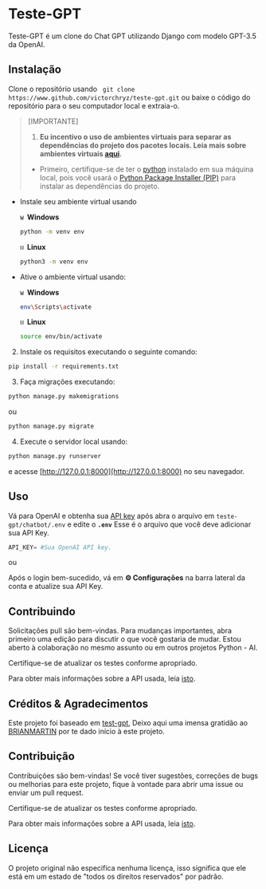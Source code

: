 # Teste-GPT

Teste-GPT é um clone do Chat GPT utilizando Django com modelo GPT-3.5 da OpenAI.

## Instalação
Clone o repositório usando ``` git clone https://www.github.com/victorchryz/teste-gpt.git``` ou baixe o código do repositório para o seu computador local e extraia-o.
> [IMPORTANTE]
> 1. **Eu incentivo o uso de ambientes virtuais para separar as dependências do projeto dos pacotes locais. Leia mais sobre ambientes virtuais [aqui](https://www.freecodecamp.org/news/how-to-setup-virtual-environments-in-python/).**
>  - Primeiro, certifique-se de ter o [python](https://www.python.org/) instalado em sua máquina local, pois você usará o [Python Package Installer (PIP)](https://pypi.org/project/pip/) para instalar as dependências do projeto.
   - Instale seu ambiente virtual usando
    
       <code><img width="10" src="https://user-images.githubusercontent.com/25181517/186884150-05e9ff6d-340e-4802-9533-2c3f02363ee3.png" alt="Windows" title="Windows"/></code> **Windows**
       
        ```bash
        python -m venv env  
        ```
        <code><img width="10" src="https://user-images.githubusercontent.com/25181517/186884153-99edc188-e4aa-4c84-91b0-e2df260ebc33.png" alt="Ubuntu" title="Ubuntu"/></code> **Linux**

        ```bash
        python3 -m venv env
        ```
- Ative o ambiente virtual usando:
       
     <code><img width="10" src="https://user-images.githubusercontent.com/25181517/186884150-05e9ff6d-340e-4802-9533-2c3f02363ee3.png" alt="Windows" title="Windows"/></code> **Windows**

     ```bash
     env\Scripts\activate
     ```
     <code><img width="10" src="https://user-images.githubusercontent.com/25181517/186884153-99edc188-e4aa-4c84-91b0-e2df260ebc33.png" alt="Ubuntu" title="Ubuntu"/></code> **Linux**
     
     ```bash
     source env/bin/activate
     ```
2.  Instale os requisitos executando o seguinte comando:

```bash
pip install -r requirements.txt
```

3.  Faça migrações executando:
```bash
python manage.py makemigrations
```

ou

```bash
python manage.py migrate
```

4. Execute o servidor local usando:

```bash
python manage.py runserver
```
e acesse [http://127.0.0.1:8000](http://127.0.0.1:8000) no seu navegador.
 
## Uso
Vá para OpenAI e obtenha sua [API key](https://platform.openai.com/account/api-keys) após abra o arquivo em ```teste-gpt/chatbot/.env``` e edite o **```.env```** Esse é o arquivo que você deve adicionar sua API Key.

```python
API_KEY= #Sua OpenAI API key.
```
ou

Após o login bem-sucedido, vá em **⚙ Configurações** na barra lateral da conta e atualize sua API Key.
## Contribuindo

Solicitações pull são bem-vindas. Para mudanças importantes, abra primeiro uma edição para discutir o que você gostaria de mudar. Estou aberto à colaboração no mesmo assunto ou em outros projetos Python - AI.

Certifique-se de atualizar os testes conforme apropriado.

Para obter mais informações sobre a API usada, leia [isto](https://platform.openai.com/docs/api-reference).

## Créditos & Agradecimentos

Este projeto foi baseado em [test-gpt](https://github.com/s41ntm4rt1n/test-gpt),
Deixo aqui uma imensa gratidão ao [BRIANMARTIN](https://github.com/s41ntm4rt1n) por te dado início à este projeto.

## Contribuição
Contribuições são bem-vindas! Se você tiver sugestões, correções de bugs ou melhorias para este projeto, fique à vontade para abrir uma issue ou enviar um pull request.

Certifique-se de atualizar os testes conforme apropriado.

Para obter mais informações sobre a API usada, leia [isto](https://platform.openai.com/docs/api-reference).

## Licença
O projeto original não especifica nenhuma licença, isso significa que ele está em um estado de "todos os direitos reservados" por padrão.